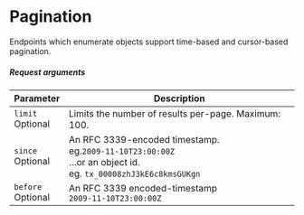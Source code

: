 # Pagination

Endpoints which enumerate objects support time-based and cursor-based pagination.

##### Request arguments

<span class="hide">Parameter</span> | <span class="hide">Description</span>
------------------------------------|--------------------------------------
`limit`<br><span class="label">Optional</span>|Limits the number of results per-page. Maximum: 100.
`since`<br><span class="label">Optional</span>|An RFC 3339-encoded timestamp.<br> eg.`2009-11-10T23:00:00Z`<br>…or an object id.<br>eg. `tx_00008zhJ3kE6c8kmsGUKgn`
`before`<br><span class="label">Optional</span>|An RFC 3339 encoded-timestamp<br>`2009-11-10T23:00:00Z`
